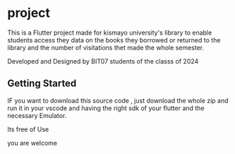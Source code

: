 # project

This is a Flutter project made for kismayo university's library to enable students access they data on the books they borrowed or returned to the library and the number of visitations thet made the whole semester.

Developed and Designed by BIT07 students of the classs of 2024

## Getting Started

IF you want to download this source code , just download the whole zip and run it in your vscode and having the right sdk of your flutter and the necessary Emulator.

Its free of Use 

you are welcome
